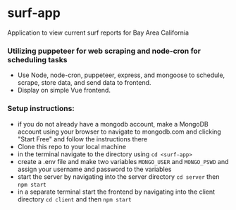 # surf-app

Application to view current surf reports for Bay Area California

### Utilizing puppeteer for web scraping and node-cron for scheduling tasks

- Use Node, node-cron, puppeteer, express, and mongoose to schedule, scrape, store data, and send data to frontend.
- Display on simple Vue frontend.

### Setup instructions:

- if you do not already have a mongodb account, make a MongoDB account using your browser to navigate to mongodb.com and clicking "Start Free" and follow the instructions there
- Clone this repo to your local machine
- in the terminal navigate to the directory using `cd <surf-app>`
- create a .env file and make two variables `MONGO_USER` and `MONGO_PSWD` and assign your username and password to the variables
- start the server by navigating into the server directory `cd server` then `npm start`
- in a separate terminal start the frontend by navigating into the client directory `cd client` and then `npm start`
